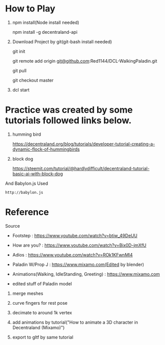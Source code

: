 # How to Play
1. npm install(Node install needed)

    npm install -g decentraland-api

2. Download Project by git(git-bash install needed)

    git init
    
    git remote add origin git@github.com:Red1144/DCL-WalkingPaladin.git
    
    git pull
    
    git checkout master

2. dcl start

# Practice was created by some tutorials followed links below.

1. humming bird

    https://decentraland.org/blog/tutorials/developer-tutorial-creating-a-dynamic-flock-of-hummingbirds

2. block dog

    https://steemit.com/tutorial/@hardlydifficult/decentraland-tutorial-basic-ai-with-block-dog

And Babylon.js Used

    http://babylon.js

# Reference
Source

* Footstep : https://www.youtube.com/watch?v=btiw_49DeUU

* How are you? : https://www.youtube.com/watch?v=Bix0D-jmXfU

* Adios : https://www.youtube.com/watch?v=ROk1KFwnMl4

* Paladin W/Prop J : https://www.mixamo.com(Edited by blender)

* Animations(Walking, IdleStanding, Greeting) : https://www.mixamo.com


* edited stuff of Paladin model

 1) merge meshes

 2) curve fingers for rest pose

 3) decimate to around 1k vertex

 4) add animations by tutorial("How to animate a 3D character in Decentraland (Mixamo)")

 5) export to gltf by same tutorial
